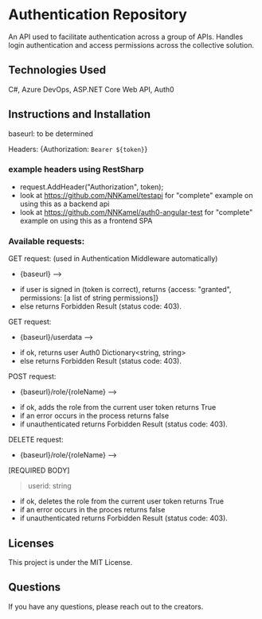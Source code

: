 # Authentication Repository

An API used to facilitate authentication across a group of APIs. Handles login authentication and access permissions across the collective solution.

## Technologies Used

C#, Azure DevOps, ASP.NET Core Web API, Auth0

## Instructions and Installation

baseurl: to be determined

Headers: {Authorization: `Bearer ${token}`}

### example headers using RestSharp

- request.AddHeader("Authorization", token);
- look at https://github.com/NNKamel/testapi for "complete" example on using this as a backend api
- look at https://github.com/NNKamel/auth0-angular-test for "complete" example on using this as a frontend SPA

### Available requests:

GET request: (used in Authentication Middleware automatically)

- {baseurl} -->

* if user is signed in (token is correct), returns {access: "granted", permissions: [a list of string permissions]}
* else returns Forbidden Result (status code: 403).

GET request:

- {baseurl}/userdata -->

* if ok, returns user Auth0 Dictionary<string, string>
* else returns Forbidden Result (status code: 403).

POST request:

- {baseurl}/role/{roleName} -->

* if ok, adds the role from the current user token returns True
* if an error occurs in the process returns false
* if unauthenticated returns Forbidden Result (status code: 403).

DELETE request:

- {baseurl}/role/{roleName} -->

[REQUIRED BODY]

> userid: string

- if ok, deletes the role from the current user token returns True
- if an error occurs in the proces returns false
- if unauthenticated returns Forbidden Result (status code: 403).

## Licenses

This project is under the MIT License.

## Questions

If you have any questions, please reach out to the creators.
